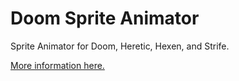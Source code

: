# Doom Sprite Animator
Sprite Animator for Doom, Heretic, Hexen, and Strife.

[More information here.](https://doombarracks.github.io/DoomSpriteAnimator/)